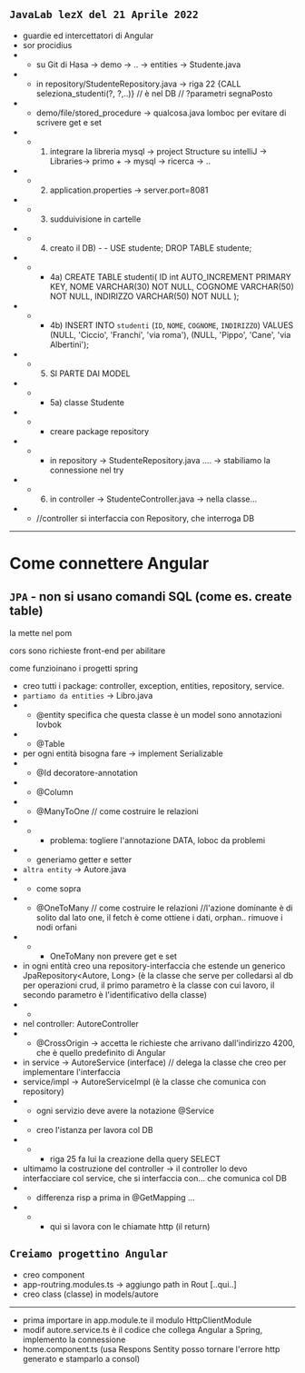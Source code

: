## `JavaLab lezX del 21 Aprile 2022`
- guardie ed intercettatori di Angular
- sor procidius
- - su Git di Hasa -> demo -> .. -> entities -> Studente.java
- - in repository/StudenteRepository.java -> riga 22 {CALL seleziona_studenti(?, ?,..)} // è nel DB // ?parametri segnaPosto
- - demo/file/stored_procedure -> qualcosa.java
lomboc per evitare di scrivere get e set
- - 1) integrare la libreria mysql -> project Structure su intelliJ -> Libraries-> primo + -> mysql -> ricerca -> ..
- - 2) application.properties -> server.port=8081
- - 3) sudduivisione in cartelle
- - 4) creato il DB) - - USE studente;     DROP TABLE studente;
- - - 4a) CREATE TABLE studenti(
    ID int AUTO_INCREMENT PRIMARY KEY,
    NOME VARCHAR(30) NOT NULL,
    COGNOME VARCHAR(50) NOT NULL,
    INDIRIZZO VARCHAR(50) NOT NULL  );
- - - 4b) INSERT INTO `studenti` (`ID`, `NOME`, `COGNOME`, `INDIRIZZO`) VALUES (NULL, 'Ciccio', 'Franchi', 'via roma'), (NULL, 'Pippo', 'Cane', 'via Albertini');
- - 5) SI PARTE DAI MODEL 
- - - 5a) classe Studente
- - - creare package repository
- - - in repository -> StudenteRepository.java .... -> stabiliamo la connessione nel try
- - 6) in controller -> StudenteController.java -> nella classe...
- - //controller si interfaccia con Repository, che interroga DB
---
# Come connettere Angular
## `JPA` - non si usano comandi SQL (come es. create table)

la mette nel pom 

cors sono richieste front-end per abilitare 

come funzioinano i progetti spring
- creo tutti i package: controller, exception, entities, repository, service.
- `partiamo da entities` -> Libro.java
- - @entity specifica che questa classe è un model  sono annotazioni lovbok
- - @Table
- per ogni entità bisogna fare -> implement Serializable 
- - @Id  decoratore-annotation
- - @Column
- - @ManyToOne  // come costruire le relazioni
- - - problema: togliere l'annotazione DATA, loboc da problemi
- - generiamo getter e setter
- `altra entity` -> Autore.java
- - come sopra
- - @OneToMany  // come costruire le relazioni //l'azione dominante è di solito dal lato one, il fetch è come ottiene i dati, orphan.. rimuove i nodi orfani
- - - OneToMany non prevere get e set
- in ogni entità creo una repository-interfaccia che estende un generico JpaRepository<Autore, Long> (è la classe che serve per colledarsi al db per operazioni crud,  il primo parametro è la classe con cui lavoro, il secondo parametro è l'identificativo della classe)
- - 
- nel controller: AutoreController
- - @CrossOrigin -> accetta le richieste che arrivano dall'indirizzo 4200, che è quello predefinito di Angular
- in service -> AutoreService (interface)   // delega la classe che creo per implementare l'interfaccia
- service/impl -> AutoreServiceImpl (è la classe che comunica con repository)
- - ogni servizio deve avere la notazione @Service
- - creo l'istanza per lavora col DB
- - - riga 25 fa lui la creazione della query SELECT
- ultimamo la costruzione del controller -> il controller lo devo interfacciare col service, che si interfaccia con... che comunica col DB
- - differenza risp a prima in @GetMapping ... 
- - - qui si lavora con le chiamate http (il return)

## `Creiamo progettino Angular`
- creo component
- app-routring.modules.ts -> aggiungo path in Rout [..qui..]
- creo class (classe) in models/autore
---
- prima importare in app.module.te il modulo HttpClientModule
- modif autore.service.ts   è il codice che collega Angular a Spring, implemento la connessione
- home.component.ts (usa Respons Sentity posso tornare l'errore http generato e stamparlo a consol)
